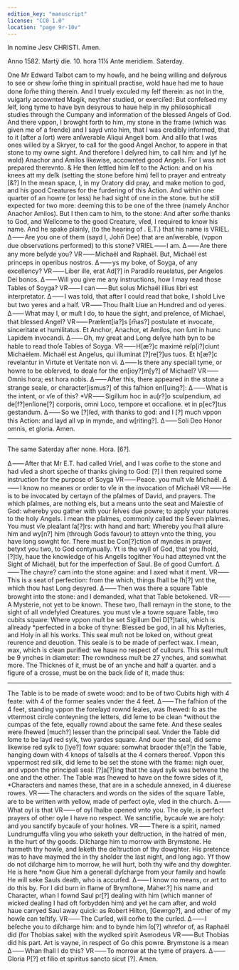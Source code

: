 ```yaml
---
edition_key: "manuscript"
license: "CC0 1.0"
location: "page 9r-10v"
---
```

In nomine Jesv CHRISTI. Amen.

Anno 1582. Martÿ die. 10. hora 11¼ Ante meridiem. Saterday.

One Mr Edward Talbot cam to my howſe, and he being willing and deſyrous
to see or shew ſom̅e thing in spirituall practise, wold haue had me to haue
done ſom̅e thing therein. And I truely excuſed my ſelf therein: as not in
the, vulgarly accownted Magik, neyther studied, or exerciſed: But confeſsed
my ſelf, long tyme to have byn desyrous to haue help in my philosophicall studies
through the Cumpany and information of the blessed Angels of God. And there
vppon, I browght forth to him, my stone in the frame (which was given me of
a frende) and I sayd vnto him, that I was credibly informed, that to it
(after a ſort) were anſwerable Aliqui Angeli bom. And allſo that I was
ones willed by a Skryer, to call for the good Angel Anchor, to appere in that
stone to my owne sight. And therefore I deſyred him, to call him: and (yf
he wold) Anachor and Amilos likewise, accownted good Angels. For I was
not prepared therevnto. & He then ſettled him ſelf to the Action: and
on his knees att my deſk (setting the stone before him) fell to prayer and
entreaty [&?] In the mean space, I, in my Oratory did pray, and make
motion to god, and his good Creatures for the furdering of this Action.
And within one quarter of an howre (or less) he had sight of one in the
stone. but he still expected for two more: deeming this to be one of
the three (namely Anchor Anachor Amilos). But I then cam to him,
to the stone: And after som̅e thanks to God, and Wellcome to the good
Creature, vſed, I required to know his name. And he spake plainly,
(to the hearing of . E.T.) that his name is VRIEL.
Δ ⸺ Are you one of them (sayd I, John̅ Dee) that are anſwerable, (vppon
due observations performed) to this stone?
VRIEL ⸺ I am.
Δ ⸺ Are there any more beſyde you?
VR ⸺ Michaël and Raphaël. But, Michaël est princeps in operibus nostros.
Δ ⸺ ys my boke, of Soyga, of any excellency?
VR ⸺ Liber ille, erat Ad[?] in Paradiſo reuelatus, per Angelos Dei bonos.
Δ ⸺ Will you give me any instructions, how I may read those Tables of Soyga?
VR ⸺ I can ⸺ But solus Michaël illius libri est interpretator.
Δ ⸺ I was told, that after I could read that boke, I shold Live but two
yeres and a half.
VR ⸺ Thou ſhallt Liue an Hundred and od yeres.
Δ ⸺ What may I, or muſt I do, to haue the sight, and preſence, of
Michael, that blessed Angel?
VR ⸺ Præſent[ia?]s [m̅as?] postulate et invocate, sinceritate et humilitatus.
Et Anchor, Anachor, et Amilos, non ſunt in hunc Lapidem invocandi.
Δ ⸺ Oh, my great and Long deſyre hath byn to be hable to read thoſe Tables
of Soyga.
VR ⸺ H[æ?]c maximè reſp[i?]ciunt Michaëlem. Michaël est Angelus,
qui illuminat [?]re[?]us tuos. Et h[æ?]c revelantur in Virtute et Veritate
non vi.
Δ ⸺ Is there any speciall tyme, or howre to be obſerved, to deale for
the en[ioy?]m[y?] of Michael?
VR ⸺ Omnis hora; est hora nobis.
Δ ⸺ After this, there appeared in the stone a strange seale, or
character[ismus?] of this faſhion enſ[uing?]:
Δ ⸺ What is the intent, or vſe of this?
*VR ⸺ Sigillum hoc in au[r?]o sculpendium, ad de[f?]enſione[?] corporis, omni
Loco, tempore et occaſione. et in p[ec?]tus gestandum.
Δ ⸺ So we [?]ſed, with thanks to god: and I [?] much vppon this
Action: and layd all vp in mynde, and w[riting?].
Δ ⸺ Soli Deo Honor omnis, et gloria.
Amen.

* * *

The same Saterday after none. Hora. [6?].

Δ ⸺ After that Mr E.T. had called Vriel, and I was com̅e to the stone
and had vſed a short speche of thanks giving to God: [?] I then required
some instruction for the purpose of Soyga
VR ⸺ Peace. you muſt vſe Michaël.
Δ ⸺ I know no meanes or order to vſe in the invocation of Michaël
VR ⸺ He is to be invocated by certayn of the pſalmes of David, and
prayers. The which pſalmes, are nothing els, but a means unto the
seat and Maiestie of God: whereby you gather with your ſelves due
powre; to apply your natures to the holy Angels. I mean the pſalmes,
commonly called the Seven pſalmes. You must vſe pleaſant ſa[?]rs:
with hand and hart: Whereby you ſhall allure him and wy[n?] him
(through Gods favour) to atteyn vnto the thing, you have long sowght for.
There must be Con[?]ction of myndes in prayer, betyxt you two, to
God contynually.
Yt is the wyll of God, that you ſhold, [?]tly, haue the knowledge
of his Angells togither
You had atteyned vnt the Sight of Michaël, but for the imperfection
of Saul.
Be of good Cumfort.
Δ ⸺ The chayre? cam into the stone againe: and I axed what
it ment.
VR⸺ This is a seat of perfection: from the which, things ſhall be
ſh[?] vnt the, which thou hast Long desyred.
Δ ⸺ Then was there a square Table browght into the stone: and I
demanded, what that Table betokened.
VR ⸺ A Mysterie, not yet to be known. These two, ſhall remayn
in the stone, to the sight of all vndefyled Creatures.
you must vſe a towre square Table, two cubits square: Where vppon
muſt be set Sigillum Dei D[?]tatis, which is allready *perfected in a
boke of thyne: Blessed be god, in all his Myſteries, and Holy in
all his works. This seal muſt not be loked on, without great reurence
and deuotion. This seale is to be made of perfect wax. I mean, wax,
which is clean purified: we haue no respect of cullours.
This seal muſt be 9 ynches in diameter: The rowndness muſt be 27
ynches, and somwhat more. The Thicknes of it, must be of an ynche
and half a quarter. and a figure of a crosse, must be on the back ſide
of it, made thus:

* * *

The Table is to be made of swete wood: and to be of two Cubits high
with 4 feate: with 4 of the former seales vnder the 4 feet.
Δ ⸺ The faſhion of the 4 feet, standing vppon the foreſayd rownd ſeales,
was ſhewed: ſo as the vttermost circle conteyning the letters, did ſeme to be
clean *without the cumpas of the fete, equally rownd about the same fete.
And these seales were ſhewed [much?] lesser than the principall seal.
Vnder the Table did ſome to be layd red sylk, two yardes square.
And ouer the seal, did seme likewise red sylk to [lye?] fowr square: somwhat
braoder th[e?]n the Table, hanging down with 4 knops of taſsells at the
4 corners thereof.
Vppon this vppermost red silk, did ſeme to be set the stone with the frame: nigh
ouer, and vppon the principall seal: [?]a[?]ing that the sayd sylk was betwene
the one and the other.
The Table was ſhewed to have on the fowre sides of it, *Characters and names
these, that are in a schedule annexed, in 4 diuerese rowes.
VR ⸺ The characters and words on the sides of the square Table, are to
be written with yellow, made of perfect oyle, vſed in the church.
Δ ⸺ What oyl is that
VR ⸺ of oyl ſhalbe opened vnto you. The oyle, is perfect prayers
of other oyle I have no respect.
We sanctifie, bycauſe we are holy: and you sanctify bycauſe of your holines.
VR ⸺ There is a spirit, named Lundrumguffa vſing you
who seketh your deſtruction, in the hatred of men, in  the hurt of
thy goods. Diſcharge him to morrow with Brymstone.
He harmeth thy howſe, and ſeketh the deſtruction of thy dowghter.
His pretence was to have maymed the in thy sholder the last night,
and long ago. Yf thow do not diſcharge him to morrow,
he will hurt, both thy wife and thy dowghter.
He is here *now
Giue him a generall dyſcharge from your family and howſe
He will seke Sauls death, who is accurſed.
Δ ⸺ I know no means, or art to do this by. For I did burn in flame
of Brymſtone, Maher.?] his name and Character, whan I fownd
Saul pr[?] dealing with him (which manner of wicked dealing
I had oft forbydden him) and yet he cam after, and wold haue
carryed Saul away quick: as Robert Hilton, [Gewrgo?], and other
of my howſe can teſtify.
VR ⸺ The Curſed, will com̅e to the curſed.
Δ ⸺ I beſeche you to diſcharge him: and to bynde him ſo[?]
whrefor of, as Raphaël did (for Thobias sake) with the wydked
spirit Asmodeus
VR ⸺ But Thobias did his part. Art is vayne, in respect
of Go dhis powre. Brymstone is a mean
Δ ⸺ Whan ſhall I do this?
VR ⸺ To morrow at the tyme of prayers.
Δ ⸺ Gloria P[?] et filio et spiritus sancto
sicut [?]. Amen.
